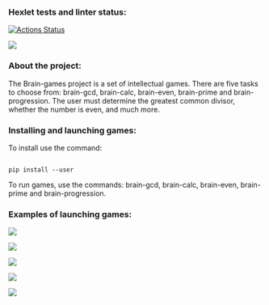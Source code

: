 ### Hexlet tests and linter status:
[![Actions Status](https://github.com/bekkerjul/python-project-49/actions/workflows/hexlet-check.yml/badge.svg)](https://github.com/bekkerjul/python-project-49/actions)

<a href="https://codeclimate.com/github/bekkerjul/python-project-49/maintainability"><img src="https://api.codeclimate.com/v1/badges/c595224a6a3a4ae11716/maintainability" /></a>

### About the project:

The Brain-games project is a set of intellectual games. There are five tasks to choose from: brain-gcd, brain-calc, brain-even, brain-prime and brain-progression. The user must determine the greatest common divisor, whether the number is even, and much more.

### Installing and launching games:

To install use the command:

```shell

pip install --user
```

To run games, use the commands: brain-gcd, brain-calc, brain-even, brain-prime and brain-progression.

### Examples of launching games:

<a href="https://asciinema.org/a/Eq9UiWfr6l7hUQoVQmx2k8c1O" target="_blank"><img src="https://asciinema.org/a/Eq9UiWfr6l7hUQoVQmx2k8c1O.svg" /></a>

<a href="https://asciinema.org/a/2dBVaN502yqJQYJnBoPdkeCNi" target="_blank"><img src="https://asciinema.org/a/2dBVaN502yqJQYJnBoPdkeCNi.svg" /></a>

<a href="https://asciinema.org/a/o2nK1aweVotwthXvhqAIC1vYE" target="_blank"><img src="https://asciinema.org/a/o2nK1aweVotwthXvhqAIC1vYE.svg" /></a>

<a href="https://asciinema.org/a/EcDM5sDnbRhdxZsirPDgwwPM5" target="_blank"><img src="https://asciinema.org/a/EcDM5sDnbRhdxZsirPDgwwPM5.svg" /></a>

<a href="https://asciinema.org/a/046AzDst5RTJONneLtHoxw8sD" target="_blank"><img src="https://asciinema.org/a/046AzDst5RTJONneLtHoxw8sD.svg" /></a>
